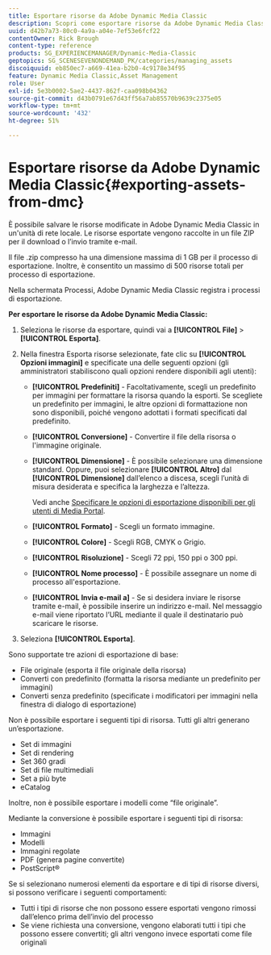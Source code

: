 ```yaml
---
title: Esportare risorse da Adobe Dynamic Media Classic
description: Scopri come esportare risorse da Adobe Dynamic Media Classic.
uuid: d42b7a73-80c0-4a9a-a04e-7ef53e6fcf22
contentOwner: Rick Brough
content-type: reference
products: SG_EXPERIENCEMANAGER/Dynamic-Media-Classic
geptopics: SG_SCENESEVENONDEMAND_PK/categories/managing_assets
discoiquuid: eb850ec7-a669-41ea-b2b0-4c9178e34f95
feature: Dynamic Media Classic,Asset Management
role: User
exl-id: 5e3b0002-5ae2-4437-862f-caa098b04362
source-git-commit: d43b0791e67d43ff56a7ab85570b9639c2375e05
workflow-type: tm+mt
source-wordcount: '432'
ht-degree: 51%

---
```


# Esportare risorse da Adobe Dynamic Media Classic{#exporting-assets-from-dmc}

È possibile salvare le risorse modificate in Adobe Dynamic Media Classic in un&#39;unità di rete locale. Le risorse esportate vengono raccolte in un file ZIP per il download o l’invio tramite e-mail.

Il file .zip compresso ha una dimensione massima di 1 GB per il processo di esportazione. Inoltre, è consentito un massimo di 500 risorse totali per processo di esportazione.

Nella schermata Processi, Adobe Dynamic Media Classic registra i processi di esportazione.

**Per esportare le risorse da Adobe Dynamic Media Classic:**

1. Seleziona le risorse da esportare, quindi vai a **[!UICONTROL File]** > **[!UICONTROL Esporta]**.
1. Nella finestra Esporta risorse selezionate, fate clic su **[!UICONTROL Opzioni immagini]** e specificate una delle seguenti opzioni (gli amministratori stabiliscono quali opzioni rendere disponibili agli utenti):

   * **[!UICONTROL Predefiniti]** - Facoltativamente, scegli un predefinito per immagini per formattare la risorsa quando la esporti. Se scegliete un predefinito per immagini, le altre opzioni di formattazione non sono disponibili, poiché vengono adottati i formati specificati dal predefinito.

   * **[!UICONTROL Conversione]** - Convertire il file della risorsa o l&#39;immagine originale.

   * **[!UICONTROL Dimensione]** - È possibile selezionare una dimensione standard. Oppure, puoi selezionare **[!UICONTROL Altro]** dal **[!UICONTROL Dimensione]** dall’elenco a discesa, scegli l’unità di misura desiderata e specifica la larghezza e l’altezza.

      Vedi anche [Specificare le opzioni di esportazione disponibili per gli utenti di Media Portal](specifying-export-options-available-media.md#specifying_export_options_available_to_media_portal_users).

   * **[!UICONTROL Formato]** - Scegli un formato immagine.

   * **[!UICONTROL Colore]** - Scegli RGB, CMYK o Grigio.

   * **[!UICONTROL Risoluzione]** - Scegli 72 ppi, 150 ppi o 300 ppi.

   * **[!UICONTROL Nome processo]** - È possibile assegnare un nome di processo all&#39;esportazione.

   * **[!UICONTROL Invia e-mail a]** - Se si desidera inviare le risorse tramite e-mail, è possibile inserire un indirizzo e-mail. Nel messaggio e-mail viene riportato l’URL mediante il quale il destinatario può scaricare le risorse.

1. Seleziona **[!UICONTROL Esporta]**.

Sono supportate tre azioni di esportazione di base:

* File originale (esporta il file originale della risorsa)
* Converti con predefinito (formatta la risorsa mediante un predefinito per immagini)
* Converti senza predefinito (specificate i modificatori per immagini nella finestra di dialogo di esportazione)

Non è possibile esportare i seguenti tipi di risorsa. Tutti gli altri generano un’esportazione.

* Set di immagini
* Set di rendering
* Set 360 gradi
* Set di file multimediali
* Set a più byte
* eCatalog

Inoltre, non è possibile esportare i modelli come “file originale”.

Mediante la conversione è possibile esportare i seguenti tipi di risorsa:

* Immagini
* Modelli
* Immagini regolate
* PDF (genera pagine convertite)
* PostScript®

Se si selezionano numerosi elementi da esportare e di tipi di risorse diversi, si possono verificare i seguenti comportamenti:

* Tutti i tipi di risorse che non possono essere esportati vengono rimossi dall’elenco prima dell’invio del processo
* Se viene richiesta una conversione, vengono elaborati tutti i tipi che possono essere convertiti; gli altri vengono invece esportati come file originali
